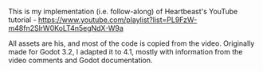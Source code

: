 This is my implementation (i.e. follow-along) of Heartbeast's YouTube tutorial - https://www.youtube.com/playlist?list=PL9FzW-m48fn2SlrW0KoLT4n5egNdX-W9a

All assets are his, and most of the code is copied from the video. Originally made for Godot 3.2, I adapted it to 4.1, mostly with information from the video comments and Godot documentation.
